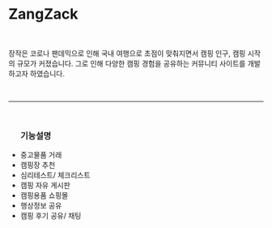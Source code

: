 # ZangZack
<br>
<p>장작은 코로나 팬데믹으로 인해 국내 여행으로 초점이 맞춰지면서 캠핑 인구, 캠핑 시작의 규모가 커졌습니다. 그로 인해 다양한 캠핑 경험을 공유하는 커뮤니티 사이트를 개발하고자 하였습니다.</p>
<br>
<hr>
<br>
<ul><h3>기능설명</h3>
  <li>중고물품 거래 </li>
  <li>캠핑장 추천</li>
  <li> 심리테스트/ 체크리스트 </li>
  <li> 캠핑 자유 게시판 </li>
  <li> 캠핑용품 쇼핑몰 </li>
  <li> 행상정보 공유</li>
  <li> 캠핑 후기 공유/ 채팅</li>
</ul>

